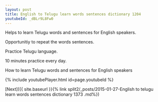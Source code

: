 ```yaml
---
layout: post
title: English to Telugu learn words sentences dictionary 1204 
youtubeId: _dBLr9L8Fw0
---
```

 
 
Helps to learn Telugu words and sentences for English speakers.

Opportunitiy to repeat the words sentences. 

Practice Telugu language. 
 
10 minutes practice every day. 
 
How to learn Telugu words and sentences for English speakers 
 
{% include youtubePlayer.html id=page.youtubeId %}
 
 
[Next]({{ site.baseurl }}{% link  split2/_posts/2015-01-27-English to telugu learn words sentences dictionary 1373 .md%})
 
